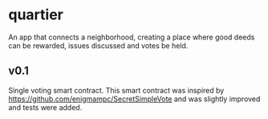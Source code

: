 # quartier

An app that connects a neighborhood, creating a place where good deeds can be rewarded, issues discussed and votes be held.

## v0.1

Single voting smart contract. This smart contract was inspired by https://github.com/enigmampc/SecretSimpleVote and was slightly improved and tests were added.

